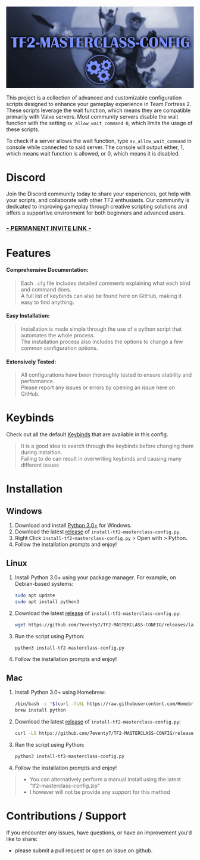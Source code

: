 ![Cover Image](images/cover.png)

This project is a collection of advanced and customizable configuration scripts designed to enhance your gameplay experience in Team Fortress 2. These scripts leverage the wait function, which means they are compatible primarily with Valve servers. Most community servers disable the wait function with the setting `sv_allow_wait_command 0`, which limits the usage of these scripts. 

To check if a server allows the wait function, type `sv_allow_wait_command` in console while connected to said server. The console will output either, 1, which means wait function is allowed, or 0, which means it is disabled.

# Discord
Join the Discord community today to share your experiences, get help with your scripts, and collaborate with other TF2 enthusiasts. Our community is dedicated to improving gameplay through creative scripting solutions and offers a supportive environment for both beginners and advanced users.
### [- PERMANENT INVITE LINK -](https://discord.gg/invite/PGuG2ucZB6)



# Features
#### **Comprehensive Documentation**:
> Each `.cfg` file includes detailed comments explaining what each bind and command does.   
> A full list of keybinds can also be found here on GitHub, making it easy to find anything.

#### **Easy Installation**:
> Installation is made simple through the use of a python script that automates the whole process.  
> The installation process also includes the options to change a few common configuration options.
  
#### **Extensively Tested**:
> All configurations have been thoroughly tested to ensure stability and performance.   
> Please report any issues or errors by opening an issue here on GitHub.

# Keybinds
Check out all the default [Keybinds](https://github.com/7eventy7/TF2-MASTERCLASS-CONFIG/blob/main/KEYBINDS.md) that are avaliable in this config.

> It is a good idea to search through the keybinds before changing them during instaltion.     
> Failing to do can result in overwriting keybinds and causing many different issues

# Installation

## Windows 
1. Download and install [Python 3.0+](https://www.python.org/downloads/) for Windows.
2. Download the latest [release](https://github.com/7eventy7/TF2-MASTERCLASS-CONFIG/releases/latest) of `install-tf2-masterclass-config.py`.
3. Right Click `install-tf2-masterclass-config.py` > Open with > Python.
4. Follow the installation prompts and enjoy!

## Linux
1. Install Python 3.0+ using your package manager. For example, on Debian-based systems:
    ```bash
    sudo apt update
    sudo apt install python3
    ```
2. Download the latest [release](https://github.com/7eventy7/TF2-MASTERCLASS-CONFIG/releases/latest) of `install-tf2-masterclass-config.py`:
    ```bash
    wget https://github.com/7eventy7/TF2-MASTERCLASS-CONFIG/releases/latest/download/install-tf2-masterclass-config.py
    ```
3. Run the script using Python:
    ```bash
    python3 install-tf2-masterclass-config.py
    ```
4. Follow the installation prompts and enjoy!

## Mac
1. Install Python 3.0+ using Homebrew:
    ```bash
    /bin/bash -c "$(curl -fsSL https://raw.githubusercontent.com/Homebrew/install/HEAD/install.sh)"
    brew install python
    ```
2. Download the latest [release](https://github.com/7eventy7/TF2-MASTERCLASS-CONFIG/releases/latest) of `install-tf2-masterclass-config.py`:
    ```bash
    curl -LO https://github.com/7eventy7/TF2-MASTERCLASS-CONFIG/releases/latest/download/install-tf2-masterclass-config.py
    ```
3. Run the script using Python:
    ```bash
    python3 install-tf2-masterclass-config.py
    ```
4. Follow the installation prompts and enjoy!

> - You can alternatively perform a manual install using the latest "tf2-masterclass-config.zip"
> - I however will not be provide any support for this method

# Contributions / Support
If you encounter any issues, have questions, or have an improvement you'd like to share:
- please submit a pull request or open an issue on github.
